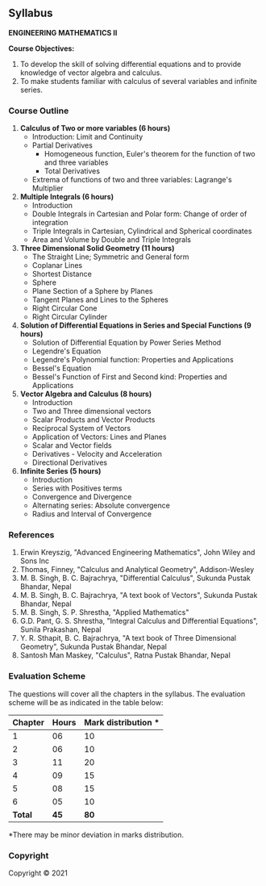 ## Syllabus

**ENGINEERING MATHEMATICS II**

**Course Objectives:**

1. To develop the skill of solving differential equations and to provide knowledge of vector algebra and calculus.
2. To make students familiar with calculus of several variables and infinite series.

### Course Outline

1. **Calculus of Two or more variables (6 hours)**
   - Introduction: Limit and Continuity
   - Partial Derivatives
     - Homogeneous function, Euler's theorem for the function of two and three variables
     - Total Derivatives
   - Extrema of functions of two and three variables: Lagrange's Multiplier
2. **Multiple Integrals (6 hours)**
   - Introduction
   - Double Integrals in Cartesian and Polar form: Change of order of integration
   - Triple Integrals in Cartesian, Cylindrical and Spherical coordinates
   - Area and Volume by Double and Triple Integrals
3. **Three Dimensional Solid Geometry (11 hours)**
   - The Straight Line; Symmetric and General form
   - Coplanar Lines
   - Shortest Distance
   - Sphere
   - Plane Section of a Sphere by Planes
   - Tangent Planes and Lines to the Spheres
   - Right Circular Cone
   - Right Circular Cylinder
4. **Solution of Differential Equations in Series and Special Functions (9 hours)**
   - Solution of Differential Equation by Power Series Method
   - Legendre's Equation
   - Legendre's Polynomial function: Properties and Applications
   - Bessel's Equation
   - Bessel's Function of First and Second kind: Properties and Applications
5. **Vector Algebra and Calculus (8 hours)**
   - Introduction
   - Two and Three dimensional vectors
   - Scalar Products and Vector Products
   - Reciprocal System of Vectors
   - Application of Vectors: Lines and Planes
   - Scalar and Vector fields
   - Derivatives - Velocity and Acceleration
   - Directional Derivatives
6. **Infinite Series (5 hours)**
   - Introduction
   - Series with Positives terms
   - Convergence and Divergence
   - Alternating series: Absolute convergence
   - Radius and Interval of Convergence

### References

1. Erwin Kreyszig, "Advanced Engineering Mathematics", John Wiley and Sons Inc
2. Thomas, Finney, "Calculus and Analytical Geometry", Addison-Wesley
3. M. B. Singh, B. C. Bajrachrya, "Differential Calculus", Sukunda Pustak Bhandar, Nepal
4. M. B. Singh, B. C. Bajrachrya, "A text book of Vectors", Sukunda Pustak Bhandar, Nepal
5. M. B. Singh, S. P. Shrestha, "Applied Mathematics"
6. G.D. Pant, G. S. Shrestha, "Integral Calculus and Differential Equations", Sunila Prakashan, Nepal
7. Y. R. Sthapit, B. C. Bajrachrya, "A text book of Three Dimensional Geometry", Sukunda Pustak Bhandar, Nepal
8. Santosh Man Maskey, "Calculus", Ratna Pustak Bhandar, Nepal

### Evaluation Scheme

The questions will cover all the chapters in the syllabus. The evaluation scheme will be as indicated in the table below:

| Chapter | Hours | Mark distribution * |
|---|---|---|
| 1 | 06 | 10 |
| 2 | 06 | 10 |
| 3 | 11 | 20 |
| 4 | 09 | 15 |
| 5 | 08 | 15 |
| 6 | 05 | 10 |
| **Total** | **45** | **80** |

*There may be minor deviation in marks distribution.

### Copyright

Copyright &copy; 2021

